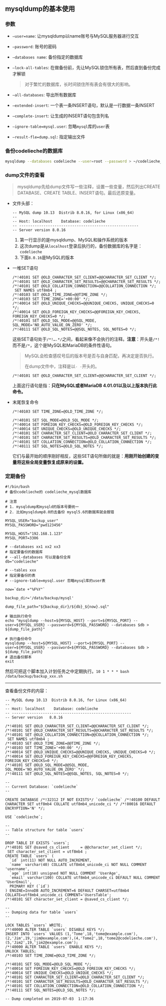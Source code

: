 ## mysqldump的基本使用



### 参数

- `—user=name`: 让mysqldump以name账号与MySQL服务器进行交互

- `—password`: 账号的密码

- `—databases name`: 备份指定的数据库

- `—lock-all-tables`: 在做备份前，先让MySQL锁住所有表，然后直到备份完成才解锁

  > 对于繁忙的数据库，长时间锁住所有表会有很大的影响。

- `—all-databases`: 导出所有数据库

- `—extended-insert`: 一个表一条INSERT语句，默认是一行数据一条INSERT

- `—complete-insert`: 让生成的INSERT语句包含列名

- `—ignore-table=mysql.user`: 忽略`mysql`库的`user`表

- `—result-fle=dump.sql`: 指定输出文件



### 备份codelieche的数据库

```bash
mysqldump --databases codelieche --user=root --password > ~/codelieche_backup.sql
```

### dump文件的查看

> mysqldump先给dump文件写一些注释，设置一些变量，然后列出CREATE DATABASE、CREATE TABLE、INSERT语句。最后还原变量。

- 文件头部：

  ```
  -- MySQL dump 10.13  Distrib 8.0.16, for Linux (x86_64)
  --
  -- Host: localhost    Database: codelieche
  -- ------------------------------------------------------
  -- Server version	8.0.16
  ```

  1. 第一行显示的是mysqldump、MySQL和操作系统的版本
  2. 这次dump是从`localhost`登录后执行的，备份数据库的名字是：`codelieche`
  3. 下面`8.0.16`是MySQL的版本

- 一堆SET语句

  ```
  /*!40101 SET @OLD_CHARACTER_SET_CLIENT=@@CHARACTER_SET_CLIENT */;
  /*!40101 SET @OLD_CHARACTER_SET_RESULTS=@@CHARACTER_SET_RESULTS */;
  /*!40101 SET @OLD_COLLATION_CONNECTION=@@COLLATION_CONNECTION */;
   SET NAMES utf8mb4 ;
  /*!40103 SET @OLD_TIME_ZONE=@@TIME_ZONE */;
  /*!40103 SET TIME_ZONE='+00:00' */;
  /*!40014 SET @OLD_UNIQUE_CHECKS=@@UNIQUE_CHECKS, UNIQUE_CHECKS=0 */;
  /*!40014 SET @OLD_FOREIGN_KEY_CHECKS=@@FOREIGN_KEY_CHECKS, FOREIGN_KEY_CHECKS=0 */;
  /*!40101 SET @OLD_SQL_MODE=@@SQL_MODE, SQL_MODE='NO_AUTO_VALUE_ON_ZERO' */;
  /*!40111 SET @OLD_SQL_NOTES=@@SQL_NOTES, SQL_NOTES=0 */;
  ```

  这些SET语句处于`/*!….*/`之间，看起来像不会执行的注释。**注意**：开头是`/*!`而不是`/*`，这个是MySQL和MariaDB的条件性语句。

  > MySQL会检查感叹号后的版本号是否与自身匹配，再决定是否执行。
  >
  > 在dump文件中，注释是以`- -`开头的。

  ```
  /*!40101 SET @OLD_CHARACTER_SET_CLIENT=@@CHARACTER_SET_CLIENT */;
  ```

  上面这行语句是指：**只在MySQL或者MariaDB 4.01.01以及以上版本执行此命令。**

- 末尾恢复命令

  ```
  /*!40103 SET TIME_ZONE=@OLD_TIME_ZONE */;
  
  /*!40101 SET SQL_MODE=@OLD_SQL_MODE */;
  /*!40014 SET FOREIGN_KEY_CHECKS=@OLD_FOREIGN_KEY_CHECKS */;
  /*!40014 SET UNIQUE_CHECKS=@OLD_UNIQUE_CHECKS */;
  /*!40101 SET CHARACTER_SET_CLIENT=@OLD_CHARACTER_SET_CLIENT */;
  /*!40101 SET CHARACTER_SET_RESULTS=@OLD_CHARACTER_SET_RESULTS */;
  /*!40101 SET COLLATION_CONNECTION=@OLD_COLLATION_CONNECTION */;
  /*!40111 SET SQL_NOTES=@OLD_SQL_NOTES */;
  ```

  它们与最开始的顺序刚好相反，这些SET语句所做的就是：**用刚开始创建的变量将这些全局变量恢复成原来的设置。**

### 定期备份

```
#!/bin/bash
# 备份codelieche的 codelieche_mysql数据库

# 注意
# 1. mysqldump和mysqld的版本号要统一
# 2. 比如mysqldump8.0的去备份 mysql5.6的数据库就会报错

MYSQL_USER="backup_user"
MYSQL_PASSWORD="pwd123456"

MYSQL_HOST="192.168.1.123"
MYSQL_PORT=3306

# --databases xx1 xx2 xx3
# 指定要备份的数据库
# --all-databases 可以是备份全库
db="codelieche"

# --tables xxx
# 指定要备份的表
# --ignore-table=mysql.user 忽略mysql库的user表

now=`date +"%F%Y"`

backup_dir='/data/backup/mysql'

dump_file_path="${backup_dir}/${db}_${now}.sql"

# 输出执行命令
echo "mysqldump --host=${MYSQL_HOST} --port=${MYSQL_PORT} --user=${MYSQL_USER} --password=${MYSQL_PASSWORD} --databases $db > ${dump_file_path}"

# 执行备份命令
mysqldump --host=${MYSQL_HOST} --port=${MYSQL_PORT} --user=${MYSQL_USER} --password=${MYSQL_PASSWORD} --databases $db > ${dump_file_path}
# 退出备份脚本
exit
```

然后可把这个脚本加入计划任务之中定期执行。`10 1 * * * bash /data/backup/backup_xxx.sh`



----

查看备份文件的内容：

```
-- MySQL dump 10.13  Distrib 8.0.16, for Linux (x86_64)
--
-- Host: localhost    Database: codelieche
-- ------------------------------------------------------
-- Server version	8.0.16

/*!40101 SET @OLD_CHARACTER_SET_CLIENT=@@CHARACTER_SET_CLIENT */;
/*!40101 SET @OLD_CHARACTER_SET_RESULTS=@@CHARACTER_SET_RESULTS */;
/*!40101 SET @OLD_COLLATION_CONNECTION=@@COLLATION_CONNECTION */;
 SET NAMES utf8mb4 ;
/*!40103 SET @OLD_TIME_ZONE=@@TIME_ZONE */;
/*!40103 SET TIME_ZONE='+00:00' */;
/*!40014 SET @OLD_UNIQUE_CHECKS=@@UNIQUE_CHECKS, UNIQUE_CHECKS=0 */;
/*!40014 SET @OLD_FOREIGN_KEY_CHECKS=@@FOREIGN_KEY_CHECKS, FOREIGN_KEY_CHECKS=0 */;
/*!40101 SET @OLD_SQL_MODE=@@SQL_MODE, SQL_MODE='NO_AUTO_VALUE_ON_ZERO' */;
/*!40111 SET @OLD_SQL_NOTES=@@SQL_NOTES, SQL_NOTES=0 */;

--
-- Current Database: `codelieche`
--

CREATE DATABASE /*!32312 IF NOT EXISTS*/ `codelieche` /*!40100 DEFAULT CHARACTER SET utf8mb4 COLLATE utf8mb4_unicode_ci */ /*!80016 DEFAULT ENCRYPTION='N' */;

USE `codelieche`;

--
-- Table structure for table `users`
--

DROP TABLE IF EXISTS `users`;
/*!40101 SET @saved_cs_client     = @@character_set_client */;
 SET character_set_client = utf8mb4 ;
CREATE TABLE `users` (
  `id` int(11) NOT NULL AUTO_INCREMENT,
  `name` varchar(40) COLLATE utf8mb4_unicode_ci NOT NULL COMMENT 'username',
  `age` int(10) unsigned NOT NULL COMMENT 'UserAge',
  `email` varchar(100) COLLATE utf8mb4_unicode_ci DEFAULT NULL COMMENT 'UserEmail',
  PRIMARY KEY (`id`)
) ENGINE=InnoDB AUTO_INCREMENT=6 DEFAULT CHARSET=utf8mb4 COLLATE=utf8mb4_unicode_ci COMMENT='UsersTable';
/*!40101 SET character_set_client = @saved_cs_client */;

--
-- Dumping data for table `users`
--

LOCK TABLES `users` WRITE;
/*!40000 ALTER TABLE `users` DISABLE KEYS */;
INSERT INTO `users` VALUES (1,'Tome',18,'tome@example.com'),(2,'Jim',19,'jim@example.com'),(4,'Tome2',18,'tome2@codelieche.com'),(5,'Jim2',19,'jim2@example.com');
/*!40000 ALTER TABLE `users` ENABLE KEYS */;
UNLOCK TABLES;
/*!40103 SET TIME_ZONE=@OLD_TIME_ZONE */;

/*!40101 SET SQL_MODE=@OLD_SQL_MODE */;
/*!40014 SET FOREIGN_KEY_CHECKS=@OLD_FOREIGN_KEY_CHECKS */;
/*!40014 SET UNIQUE_CHECKS=@OLD_UNIQUE_CHECKS */;
/*!40101 SET CHARACTER_SET_CLIENT=@OLD_CHARACTER_SET_CLIENT */;
/*!40101 SET CHARACTER_SET_RESULTS=@OLD_CHARACTER_SET_RESULTS */;
/*!40101 SET COLLATION_CONNECTION=@OLD_COLLATION_CONNECTION */;
/*!40111 SET SQL_NOTES=@OLD_SQL_NOTES */;

-- Dump completed on 2019-07-03  1:17:36
```





